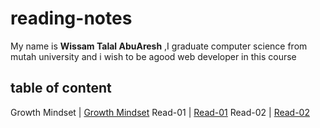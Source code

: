 # reading-notes

My name is **Wissam Talal AbuAresh** ,I graduate computer science from mutah university and i wish to be agood web developer in this course

## table of content 
       
Growth Mindset | [Growth Mindset](https://wissamtalal9.github.io/reading-note/Growth)
Read-01 | [Read-01](https://wissamtalal9.github.io/reading-note/read-01)
Read-02 | [Read-02](https://wissamtalal9.github.io/reading-note/Read-02)




 


